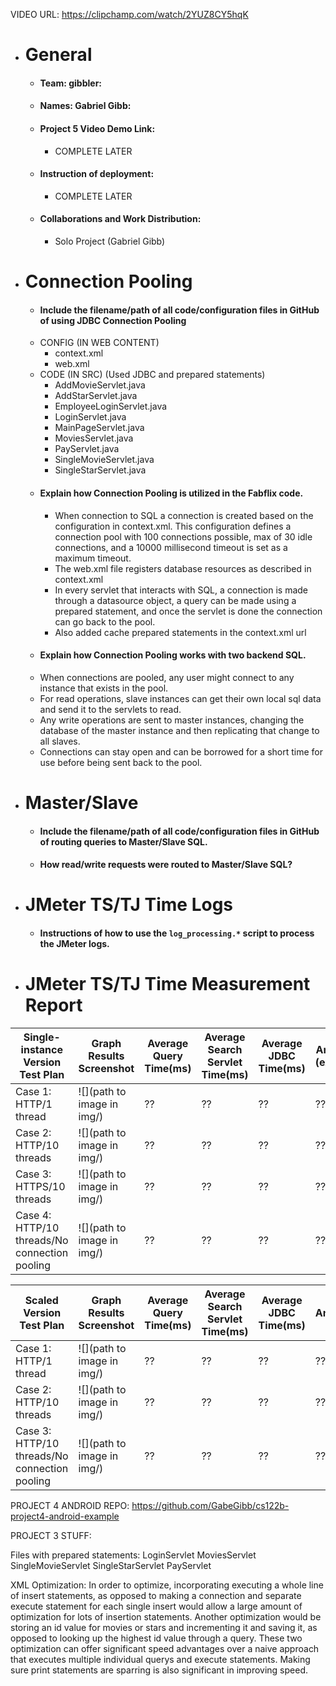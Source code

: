 VIDEO URL:
https://clipchamp.com/watch/2YUZ8CY5hqK

- # General
    - #### Team: gibbler:

    - #### Names: Gabriel Gibb:

    - #### Project 5 Video Demo Link:
      - COMPLETE LATER

    - #### Instruction of deployment:
      - COMPLETE LATER

    - #### Collaborations and Work Distribution:
      - Solo Project (Gabriel Gibb)
    

- # Connection Pooling
    - #### Include the filename/path of all code/configuration files in GitHub of using JDBC Connection Pooling
    - CONFIG (IN WEB CONTENT)
      - context.xml
      - web.xml
    - CODE (IN SRC) (Used JDBC and prepared statements)
      - AddMovieServlet.java
      - AddStarServlet.java
      - EmployeeLoginServlet.java
      - LoginServlet.java
      - MainPageServlet.java
      - MoviesServlet.java
      - PayServlet.java
      - SingleMovieServlet.java
      - SingleStarServlet.java
    - #### Explain how Connection Pooling is utilized in the Fabflix code.
      - When connection to SQL a connection is created based on the configuration in context.xml. 
      This configuration defines a connection pool with 100 connections possible, max of 30 idle connections, and a 10000 
      millisecond timeout is set as a maximum timeout.
      - The web.xml file registers database resources as described in context.xml
      - In every servlet that interacts with SQL, a connection is made through a datasource object, a query can be made using a 
      prepared statement, and once the servlet is done the connection can go back to the pool.
      - Also added cache prepared statements in the context.xml url
    - #### Explain how Connection Pooling works with two backend SQL.
    - When connections are pooled, any user might connect to any instance that exists in the pool.
    - For read operations, slave instances can get their own local sql data and send it to the servlets to read.
    - Any write operations are sent to master instances, changing the database of the master instance and then replicating that change
    to all slaves.
    - Connections can stay open and can be borrowed for a short time for use before being sent back to the pool.
    

- # Master/Slave
    - #### Include the filename/path of all code/configuration files in GitHub of routing queries to Master/Slave SQL.
    
    - #### How read/write requests were routed to Master/Slave SQL?
    

- # JMeter TS/TJ Time Logs
    - #### Instructions of how to use the `log_processing.*` script to process the JMeter logs.


- # JMeter TS/TJ Time Measurement Report

| **Single-instance Version Test Plan**          | **Graph Results Screenshot** | **Average Query Time(ms)** | **Average Search Servlet Time(ms)** | **Average JDBC Time(ms)** | **Analysis (explain)** |
|------------------------------------------------|------------------------------|----------------------------|-------------------------------------|---------------------------|------------------------|
| Case 1: HTTP/1 thread                          | ![](path to image in img/)   | ??                         | ??                                  | ??                        | ??                     |
| Case 2: HTTP/10 threads                        | ![](path to image in img/)   | ??                         | ??                                  | ??                        | ??                     |
| Case 3: HTTPS/10 threads                       | ![](path to image in img/)   | ??                         | ??                                  | ??                        | ??                     |
| Case 4: HTTP/10 threads/No connection pooling  | ![](path to image in img/)   | ??                         | ??                                  | ??                        | ??                     |

| **Scaled Version Test Plan**                   | **Graph Results Screenshot** | **Average Query Time(ms)** | **Average Search Servlet Time(ms)** | **Average JDBC Time(ms)** | **Analysis** |
|------------------------------------------------|------------------------------|----------------------------|-------------------------------------|---------------------------|--------------|
| Case 1: HTTP/1 thread                          | ![](path to image in img/)   | ??                         | ??                                  | ??                        | ??           |
| Case 2: HTTP/10 threads                        | ![](path to image in img/)   | ??                         | ??                                  | ??                        | ??           |
| Case 3: HTTP/10 threads/No connection pooling  | ![](path to image in img/)   | ??                         | ??                                  | ??                        | ??           |



PROJECT 4 ANDROID REPO:
https://github.com/GabeGibb/cs122b-project4-android-example


PROJECT 3 STUFF:

Files with prepared statements:
LoginServlet
MoviesServlet
SingleMovieServlet 
SingleStarServlet 
PayServlet


XML Optimization:
In order to optimize, incorporating executing a whole line of insert statements, as opposed to making a connection and separate execute statement
for each single insert would allow a large amount of optimization for lots of insertion statements.
Another optimization would be storing an id value for movies or stars and incrementing it and saving it, as opposed to looking up the highest
id value through a query.
These two optimization can offer significant speed advantages over a naive approach that executes multiple individual querys and execute statements.
Making sure print statements are sparring is also significant in improving speed.
